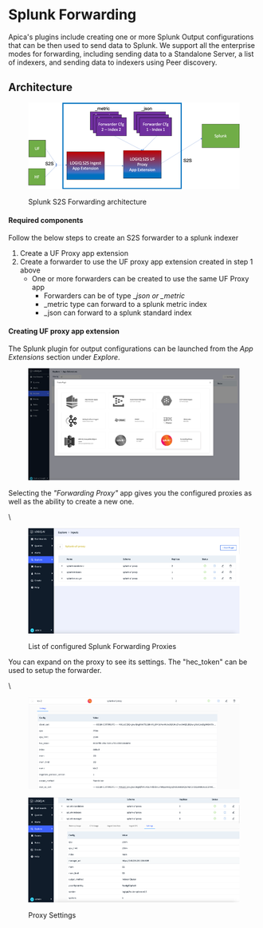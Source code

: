 # Splunk Forwarding

Apica's plugins include creating one or more Splunk Output configurations that can be then used to send data to Splunk. We support all the enterprise modes for forwarding, including sending data to a Standalone Server, a list of indexers, and sending data to indexers using Peer discovery.

## Architecture

<figure><img src="../../.gitbook/assets/image (9).png" alt=""><figcaption><p>Splunk S2S Forwarding architecture</p></figcaption></figure>

#### Required components <a href="#required-components" id="required-components"></a>

Follow the below steps to create an S2S forwarder to a splunk indexer

1. Create a UF Proxy app extension
2. Create a forwarder to use the UF proxy app extension created in step 1 above
   * One or more forwarders can be created to use the same UF Proxy app
     * Forwarders can be of type \__json or \_metric_
     * \_metric type can forward to a splunk metric index
     * \_json can forward to a splunk standard index

#### Creating UF proxy app extension <a href="#creating-uf-proxy-app-extension" id="creating-uf-proxy-app-extension"></a>

The Splunk plugin for output configurations can be launched from the _App Extensions_ section under _Explore_.

<figure><img src="../../.gitbook/assets/image (10).png" alt=""><figcaption></figcaption></figure>

Selecting the _"Forwarding Proxy"_ app gives you the configured proxies as well as the ability to create a new one.

\


<figure><img src="../../.gitbook/assets/image (1).png" alt=""><figcaption><p>List of configured Splunk Forwarding Proxies</p></figcaption></figure>

You can expand on the proxy to see its settings. The "hec\_token" can be used to setup the forwarder.

\


<figure><img src="../../.gitbook/assets/image (1) (1).png" alt=""><figcaption></figcaption></figure>

<figure><img src="../../.gitbook/assets/image (2).png" alt=""><figcaption><p>Proxy Settings</p></figcaption></figure>
